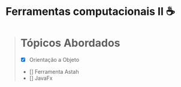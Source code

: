 # Ferramentas computacionais II ☕

<!---Esses são exemplos. Veja https://shields.io para outras pessoas ou para personalizar este conjunto de escudos. Você pode querer incluir dependências, status do projeto e informações de licença aqui--->  


> # Tópicos Abordados
> - [x] Orientação a Objeto
> - [] Ferramenta Astah
> - [] JavaFx
